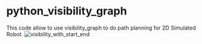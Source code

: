 # python_visibility_graph
This code allow to use visibility_graph to do path planning for 2D Simulated Robot.
![visibility_with_start_end](https://github.com/JackPicche/python_visibility_graph/assets/147881208/20e35b3e-7016-4f6c-bf8e-214aa78195f7)

